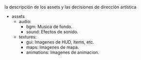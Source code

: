 la descripción de los assets y las decisiones de dirección artística
* assets
    * audio: 
        * bgm: Musica de fondo.
        * sound: Efectos de sonido.
    * textures:
        * gui: Imagenes de HUD, items, etc.
        * maps: Imagenes de mapa.
        * animations: Imagenes de animacion.
